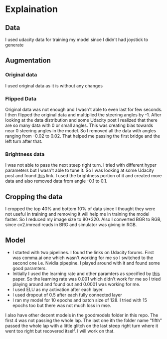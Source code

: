 # Explaination

## Data
I used udacity data for training my model since I didn't had joystick to generate
## Augmentation
### Original data
I used original data as it is without any changes
### Flipped Data
Original data was not enough and I wasn't able to even last for few seconds. I then flipped the original data and multiplied the steering angles by -1. After looking at the data distribution and some Udacity post I realized that there are so many data with 0 or small angles. This was creating bias towards near 0 steering angles in the model. So I removed all the data with angles ranging from -0.02 to 0.02. That helped me passing the first bridge and the left turn after that.
### Brightness data
I was not able to pass the next steep right turn. I tried with different hyper parameters but I wasn't able to tune it. So I was looking at some Udacity post and found [this](https://chatbotslife.com/using-augmentation-to-mimic-human-driving-496b569760a9#.vzzysbnmc) link. I used the brightness portion of it and created more data and also removed data from angle -0.1 to 0.1.
## Cropping the data
I cropped the top 40% and bottom 10% of data since I thought they were not useful in training and removing it will help me in training the model faster. So I reduced my image size to 80*320. Also I converted BGR to RGB, since cv2.imread reads in BRG and simulator was giving in RGB.

## Model
- I started with two pipelines. I found the links on Udacity forums. First was comma.ai one which wasn't working for me so I switched to the second one i.e. Nvidia pipepine. I played around with it and found some good paramters. 
- Initially I used the learning rate and other paramters as specified by [this](https://arxiv.org/pdf/1412.6980v8.pdf) paper. So the learning rate was 0.001 which didn't work for me so I tried playing around and found out and 0.0001 was working for me.
- I used ELU as my activation after each layer.
- I used dropout of 0.5 after each fully connected layer
- I ran my model for 10 epochs and batch size of 128. I tried with 15 epochs too but there was not much loss in mse.

I also have other decent models in the goodmodels folder in this repo. The first 4 was not passing the whole lap. The last one ith the folder name "fifth" passed the whole lap with a little glitch on the last steep right turn where it went too right but recovered itself. I will work on that.
